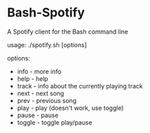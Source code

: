 # Bash-Spotify
A Spotify client for the Bash command line

usage: ./spotify.sh [options]

options:
- info   - more info
- help   - help
- track  - info about the currently playing track
- next   - next song
- prev   - previous song
- play   - play (doesn't work, use toggle)
- pause  - pause
- toggle - toggle play/pause
